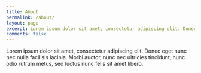 ```yaml
---
title: About
permalink: /about/
layout: page
excerpt: Lorem ipsum dolor sit amet, consectetur adipiscing elit. Donec eget nunc nec nulla facilisis lacinia.
comments: false
---
```


Lorem ipsum dolor sit amet, consectetur adipiscing elit. Donec eget nunc nec nulla facilisis lacinia.
Morbi auctor, nunc nec ultricies tincidunt, nunc odio rutrum metus, sed luctus nunc felis sit amet libero.
